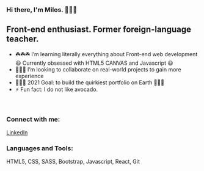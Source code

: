 ### Hi there, I'm Milos. 👋👋👋

## Front-end enthusiast. Former foreign-language teacher.

- ☘️☘️☘️ I’m learning literally everything about Front-end web development 😃 Currently obsessed with HTML5 CANVAS and Javascript 😃 
- 🧑‍🤝‍🧑 I’m looking to collaborate on real-world projects to gain more experience
- 🚀🚀🚀 2021 Goal: to build the quirkiest portfolio on Earth 👾👾👾
- ⚡ Fun fact: I do not like avocado.

<br />

### Connect with me:
[LinkedIn](https://www.linkedin.com/in/milos-leng-946a765b/ "Connect with my on LinkedIn")

### Languages and Tools:
HTML5, CSS, SASS, Bootstrap, Javascript, React, Git

